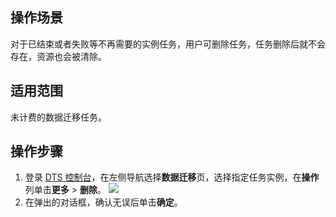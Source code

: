 ## 操作场景

对于已结束或者失败等不再需要的实例任务，用户可删除任务，任务删除后就不会存在，资源也会被清除。

## 适用范围

未计费的数据迁移任务。

## 操作步骤

1. 登录 [DTS 控制台](https://console.cloud.tencent.com/dts/migration)，在左侧导航选择**数据迁移**页，选择指定任务实例，在**操作**列单击**更多** > **删除**。
![](https://qcloudimg.tencent-cloud.cn/raw/a5ac1156cbf4bfa800da2945b51e79a4.png)
2. 在弹出的对话框，确认无误后单击**确定**。

